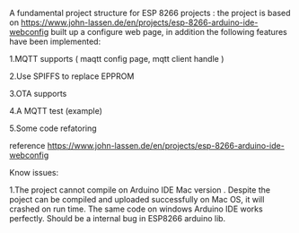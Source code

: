 A fundamental project structure for ESP 8266 projects :
the project is based on https://www.john-lassen.de/en/projects/esp-8266-arduino-ide-webconfig
built up a configure web page, in addition the following features have been implemented: 

1.MQTT supports ( maqtt config page, mqtt client handle  )

2.Use SPIFFS to replace EPPROM

3.OTA supports

4.A MQTT test (example)

5.Some code refatoring

reference 
https://www.john-lassen.de/en/projects/esp-8266-arduino-ide-webconfig

Know issues:

1.The project cannot compile on Arduino IDE Mac version . 
  Despite the poject can be compiled and uploaded successfully on Mac OS, it will crashed on run time. The same code on windows Arduino IDE
 works perfectly. Should be a internal bug in ESP8266 arduino lib.
